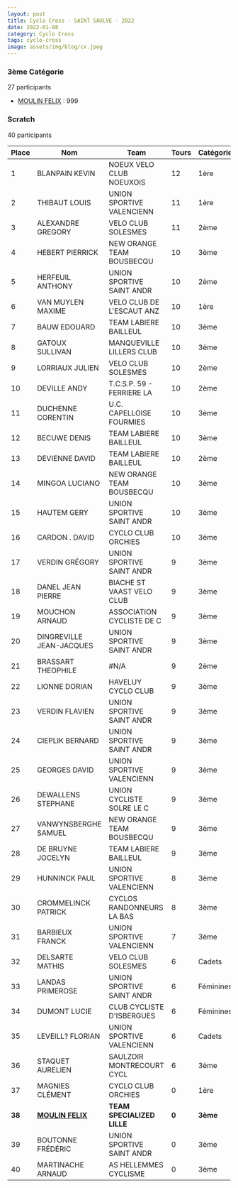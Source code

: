 ```yaml
---
layout: post
title: Cyclo Cross - SAINT SAULVE - 2022
date: 2022-01-08
category: Cyclo Cross
tags: cyclo-cross
image: assets/img/blog/cx.jpeg
---
```


### 3ème Catégorie
27 participants
- [MOULIN FELIX](https://teamspecializedlille.cc/coureurs/moulinfelix) : 999

### Scratch
40 participants

| Place | Nom | Team | Tours | Catégorie | Temps |
|---|---|---|---|---|---|
| 1 | BLANPAIN KEVIN | NOEUX VELO CLUB NOEUXOIS | 12 | 1ère | 0:50:57 | 
| 2 | THIBAUT LOUIS | UNION SPORTIVE VALENCIENN | 11 | 1ère | 0:52:56 | 
| 3 | ALEXANDRE GREGORY | VELO CLUB SOLESMES | 11 | 2ème | 0:56:37 | 
| 4 | HEBERT PIERRICK | NEW ORANGE TEAM BOUSBECQU | 10 | 3ème | 0:51:4 | 
| 5 | HERFEUIL ANTHONY | UNION SPORTIVE SAINT ANDR | 10 | 2ème | 0:51:22 | 
| 6 | VAN MUYLEN MAXIME | VELO CLUB DE L'ESCAUT ANZ | 10 | 1ère | 0:51:51 | 
| 7 | BAUW EDOUARD | TEAM LABIERE BAILLEUL | 10 | 3ème | 0:53:4 | 
| 8 | GATOUX SULLIVAN | MANQUEVILLE LILLERS CLUB  | 10 | 3ème | 0:53:22 | 
| 9 | LORRIAUX JULIEN | VELO CLUB SOLESMES | 10 | 2ème | 0:53:28 | 
| 10 | DEVILLE ANDY | T.C.S.P. 59 - FERRIERE LA | 10 | 2ème | 0:53:49 | 
| 11 | DUCHENNE CORENTIN | U.C. CAPELLOISE FOURMIES | 10 | 3ème | 0:54:17 | 
| 12 | BECUWE DENIS | TEAM LABIERE BAILLEUL | 10 | 3ème | 0:54:23 | 
| 13 | DEVIENNE DAVID | TEAM LABIERE BAILLEUL | 10 | 2ème | 0:54:45 | 
| 14 | MINGOA LUCIANO | NEW ORANGE TEAM BOUSBECQU | 10 | 3ème | 0:55:28 | 
| 15 | HAUTEM GERY | UNION SPORTIVE SAINT ANDR | 10 | 3ème | 0:55:32 | 
| 16 | CARDON . DAVID | CYCLO CLUB ORCHIES | 10 | 3ème | 0:56:0 | 
| 17 | VERDIN GRÉGORY | UNION SPORTIVE SAINT ANDR | 9 | 3ème | 0:51:31 | 
| 18 | DANEL JEAN PIERRE | BIACHE ST VAAST VELO CLUB | 9 | 3ème | 0:52:17 | 
| 19 | MOUCHON ARNAUD | ASSOCIATION CYCLISTE DE C | 9 | 3ème | 0:52:24 | 
| 20 | DINGREVILLE JEAN-JACQUES | UNION SPORTIVE SAINT ANDR | 9 | 3ème | 0:53:15 | 
| 21 | BRASSART THEOPHILE | #N/A | 9 | 2ème | 0:54:29 | 
| 22 | LIONNE DORIAN | HAVELUY CYCLO CLUB | 9 | 3ème | 0:54:59 | 
| 23 | VERDIN FLAVIEN | UNION SPORTIVE SAINT ANDR | 9 | 3ème | 0:55:11 | 
| 24 | CIEPLIK BERNARD | UNION SPORTIVE SAINT ANDR | 9 | 3ème | 0:55:17 | 
| 25 | GEORGES DAVID | UNION SPORTIVE VALENCIENN | 9 | 3ème | 0:55:21 | 
| 26 | DEWALLENS STEPHANE | UNION CYCLISTE SOLRE LE C | 9 | 3ème | 0:56:15 | 
| 27 | VANWYNSBERGHE SAMUEL | NEW ORANGE TEAM BOUSBECQU | 9 | 3ème | 0:56:29 | 
| 28 | DE BRUYNE JOCELYN | TEAM LABIERE BAILLEUL | 9 | 3ème | 0:57:38 | 
| 29 | HUNNINCK PAUL | UNION SPORTIVE VALENCIENN | 8 | 3ème | 0:53:5 | 
| 30 | CROMMELINCK PATRICK | CYCLOS RANDONNEURS LA BAS | 8 | 3ème | 0:53:22 | 
| 31 | BARBIEUX FRANCK | UNION SPORTIVE VALENCIENN | 7 | 3ème | 0:52:7 | 
| 32 | DELSARTE MATHIS | VELO CLUB SOLESMES | 6 | Cadets | 0:35:17 | 
| 33 | LANDAS PRIMEROSE | UNION SPORTIVE SAINT ANDR | 6 | Féminines | 0:38:16 | 
| 34 | DUMONT LUCIE | CLUB CYCLISTE D'ISBERGUES | 6 | Féminines | 0:41:27 | 
| 35 | LEVEILL? FLORIAN | UNION SPORTIVE VALENCIENN | 6 | Cadets | 0:42:6 | 
| 36 | STAQUET AURELIEN | SAULZOIR MONTRECOURT CYCL | 6 | 3ème | 0:54:25 | 
| 37 | MAGNIES CLÉMENT | CYCLO CLUB ORCHIES | 0 | 1ère | 0:38:53 | 
| **38** | **[MOULIN FELIX](https://teamspecializedlille.cc/coureurs/moulinfelix)** | **TEAM SPECIALIZED LILLE** | **0** | **3ème** | **0:38:53** | 
| 39 | BOUTONNE FRÉDÉRIC | UNION SPORTIVE SAINT ANDR | 0 | 3ème | 0:38:53 | 
| 40 | MARTINACHE ARNAUD | AS HELLEMMES CYCLISME | 0 | 3ème | 0:38:53 | 
